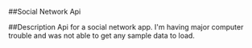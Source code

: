 ##Social Network Api

##Description
Api for a social network app. I'm having major computer trouble and was not able to get any sample data to load.
